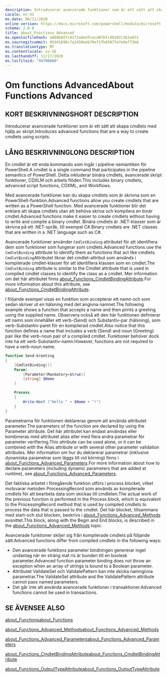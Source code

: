 ```yaml
---
description: Introducerar avancerade funktioner som är ett sätt att skapa cmdlets med hjälp av skript.
Locale: en-US
ms.date: 06/11/2020
online version: https://docs.microsoft.com/powershell/module/microsoft.powershell.core/about/about_functions_advanced?view=powershell-7.2&WT.mc_id=ps-gethelp
schema: 2.0.0
title: about_Functions_Advanced
ms.openlocfilehash: a0b8b027c91f2adedfcecd07bfc80392c1b1e071
ms.sourcegitcommit: 95d41698c7a2450eeb70ef2fb6507fe7e6eff3b6
ms.translationtype: MT
ms.contentlocale: sv-SE
ms.lasthandoff: 11/17/2020
ms.locfileid: "94708880"
---
```

# <a name="about-functions-advanced"></a><span data-ttu-id="c4ea9-103">Om functions Advanced</span><span class="sxs-lookup"><span data-stu-id="c4ea9-103">About Functions Advanced</span></span>

## <a name="short-description"></a><span data-ttu-id="c4ea9-104">KORT BESKRIVNING</span><span class="sxs-lookup"><span data-stu-id="c4ea9-104">SHORT DESCRIPTION</span></span>
<span data-ttu-id="c4ea9-105">Introducerar avancerade funktioner som är ett sätt att skapa cmdlets med hjälp av skript.</span><span class="sxs-lookup"><span data-stu-id="c4ea9-105">Introduces advanced functions that are a way to create cmdlets using scripts.</span></span>

## <a name="long-description"></a><span data-ttu-id="c4ea9-106">LÅNG BESKRIVNING</span><span class="sxs-lookup"><span data-stu-id="c4ea9-106">LONG DESCRIPTION</span></span>

<span data-ttu-id="c4ea9-107">En cmdlet är ett enda kommando som ingår i pipeline-semantiken för PowerShell.</span><span class="sxs-lookup"><span data-stu-id="c4ea9-107">A cmdlet is a single command that participates in the pipeline semantics of PowerShell.</span></span> <span data-ttu-id="c4ea9-108">Detta inkluderar binära cmdlets, avancerade skript funktioner, CDXLM och arbets flöden.</span><span class="sxs-lookup"><span data-stu-id="c4ea9-108">This includes binary cmdlets, advanced script functions, CDXML, and Workflows.</span></span>

<span data-ttu-id="c4ea9-109">Med avancerade funktioner kan du skapa cmdlets som är skrivna som en PowerShell-funktion.</span><span class="sxs-lookup"><span data-stu-id="c4ea9-109">Advanced functions allow you create cmdlets that are written as a PowerShell function.</span></span> <span data-ttu-id="c4ea9-110">Med avancerade funktioner blir det enklare att skapa cmdlets utan att behöva skriva och kompilera en binär cmdlet.</span><span class="sxs-lookup"><span data-stu-id="c4ea9-110">Advanced functions make it easier to create cmdlets without having to write and compile a binary cmdlet.</span></span> <span data-ttu-id="c4ea9-111">Binära cmdlets är .NET-klasser som är skrivna på ett .NET-språk, till exempel C#.</span><span class="sxs-lookup"><span data-stu-id="c4ea9-111">Binary cmdlets are .NET classes that are written in a .NET language such as C#.</span></span>

<span data-ttu-id="c4ea9-112">Avancerade funktioner använder `CmdletBinding` attributet för att identifiera dem som funktioner som fungerar som cmdlets.</span><span class="sxs-lookup"><span data-stu-id="c4ea9-112">Advanced functions use the `CmdletBinding` attribute to identify them as functions that act like cmdlets.</span></span> <span data-ttu-id="c4ea9-113">`CmdletBinding`Attributet liknar det cmdlet-attribut som används i kompilerade cmdlet-klasser för att identifiera klassen som en cmdlet.</span><span class="sxs-lookup"><span data-stu-id="c4ea9-113">The `CmdletBinding` attribute is similar to the Cmdlet attribute that is used in compiled cmdlet classes to identify the class as a cmdlet.</span></span> <span data-ttu-id="c4ea9-114">Mer information om det här attributet finns [about_Functions_CmdletBindingAttribute](about_Functions_CmdletBindingAttribute.md).</span><span class="sxs-lookup"><span data-stu-id="c4ea9-114">For more information about this attribute, see [about_Functions_CmdletBindingAttribute](about_Functions_CmdletBindingAttribute.md).</span></span>

<span data-ttu-id="c4ea9-115">I följande exempel visas en funktion som accepterar ett namn och som sedan skriver ut en hälsning med det angivna namnet.</span><span class="sxs-lookup"><span data-stu-id="c4ea9-115">The following example shows a function that accepts a name and then prints a greeting using the supplied name.</span></span> <span data-ttu-id="c4ea9-116">Observera också att den här funktionen definierar ett namn som innehåller ett verb-(Send) och Substantiv-par (hälsning), som verb-Substantiv-paret för en kompilerad cmdlet.</span><span class="sxs-lookup"><span data-stu-id="c4ea9-116">Also notice that this function defines a name that includes a verb (Send) and noun (Greeting) pair like the verb-noun pair of a compiled cmdlet.</span></span> <span data-ttu-id="c4ea9-117">Funktioner behöver dock inte ha ett verb-Substantiv-namn.</span><span class="sxs-lookup"><span data-stu-id="c4ea9-117">However, functions are not required to have a verb-noun name.</span></span>

```powershell
function Send-Greeting
{
    [CmdletBinding()]
    Param(
        [Parameter(Mandatory=$true)]
        [string] $Name
    )

    Process
    {
        Write-Host ("Hello " + $Name + "!")
    }
}
```

<span data-ttu-id="c4ea9-118">Parametrarna för funktionen deklareras genom att använda attributet parameter.</span><span class="sxs-lookup"><span data-stu-id="c4ea9-118">The parameters of the function are declared by using the Parameter attribute.</span></span>
<span data-ttu-id="c4ea9-119">Det här attributet kan endast användas eller kombineras med attributet alias eller med flera andra parametrar för parameter verifiering.</span><span class="sxs-lookup"><span data-stu-id="c4ea9-119">This attribute can be used alone, or it can be combined with the Alias attribute or with several other parameter validation attributes.</span></span> <span data-ttu-id="c4ea9-120">Mer information om hur du deklarerar parametrar (inklusive dynamiska parametrar som läggs till vid körning) finns i [about_Functions_Advanced_Parameters](about_Functions_Advanced_Parameters.md).</span><span class="sxs-lookup"><span data-stu-id="c4ea9-120">For more information about how to declare parameters (including dynamic parameters that are added at runtime), see [about_Functions_Advanced_Parameters](about_Functions_Advanced_Parameters.md).</span></span>

<span data-ttu-id="c4ea9-121">Det faktiska arbetet i föregående funktion utförs i process blocket, vilket motsvarar metoden ProcessingRecord som används av kompilerade cmdlets för att bearbeta data som skickas till cmdleten.</span><span class="sxs-lookup"><span data-stu-id="c4ea9-121">The actual work of the previous function is performed in the Process block, which is equivalent to the ProcessingRecord method that is used by compiled cmdlets to process the data that is passed to the cmdlet.</span></span> <span data-ttu-id="c4ea9-122">Det här blocket, tillsammans med start-och slut blocken, beskrivs i [about_Functions_Advanced_Methods](about_Functions_Advanced_Methods.md) avsnittet.</span><span class="sxs-lookup"><span data-stu-id="c4ea9-122">This block, along with the Begin and End blocks, is described in the [about_Functions_Advanced_Methods](about_Functions_Advanced_Methods.md) topic.</span></span>

<span data-ttu-id="c4ea9-123">Avancerade funktioner skiljer sig från kompilerade cmdlets på följande sätt:</span><span class="sxs-lookup"><span data-stu-id="c4ea9-123">Advanced functions differ from compiled cmdlets in the following ways:</span></span>

- <span data-ttu-id="c4ea9-124">Den avancerade funktions parameter bindningen genererar inget undantag när en sträng mat ris är bunden till en boolesk parameter.</span><span class="sxs-lookup"><span data-stu-id="c4ea9-124">Advanced function parameter binding does not throw an exception when an array of strings is bound to a Boolean parameter.</span></span>
- <span data-ttu-id="c4ea9-125">Attributet ValidateSet och ValidatePattern kan inte skicka namngivna parametrar.</span><span class="sxs-lookup"><span data-stu-id="c4ea9-125">The ValidateSet attribute and the ValidatePattern attribute cannot pass named parameters.</span></span>
- <span data-ttu-id="c4ea9-126">Det går inte att använda avancerade funktioner i transaktioner.</span><span class="sxs-lookup"><span data-stu-id="c4ea9-126">Advanced functions cannot be used in transactions.</span></span>

## <a name="see-also"></a><span data-ttu-id="c4ea9-127">SE ÄVEN</span><span class="sxs-lookup"><span data-stu-id="c4ea9-127">SEE ALSO</span></span>

[<span data-ttu-id="c4ea9-128">about_Functions</span><span class="sxs-lookup"><span data-stu-id="c4ea9-128">about_Functions</span></span>](about_Functions.md)

[<span data-ttu-id="c4ea9-129">about_Functions_Advanced_Methods</span><span class="sxs-lookup"><span data-stu-id="c4ea9-129">about_Functions_Advanced_Methods</span></span>](about_Functions_Advanced_Methods.md)

[<span data-ttu-id="c4ea9-130">about_Functions_Advanced_Parameters</span><span class="sxs-lookup"><span data-stu-id="c4ea9-130">about_Functions_Advanced_Parameters</span></span>](about_Functions_Advanced_Parameters.md)

[<span data-ttu-id="c4ea9-131">about_Functions_CmdletBindingAttribute</span><span class="sxs-lookup"><span data-stu-id="c4ea9-131">about_Functions_CmdletBindingAttribute</span></span>](about_Functions_CmdletBindingAttribute.md)

[<span data-ttu-id="c4ea9-132">about_Functions_OutputTypeAttribute</span><span class="sxs-lookup"><span data-stu-id="c4ea9-132">about_Functions_OutputTypeAttribute</span></span>](about_Functions_OutputTypeAttribute.md)
